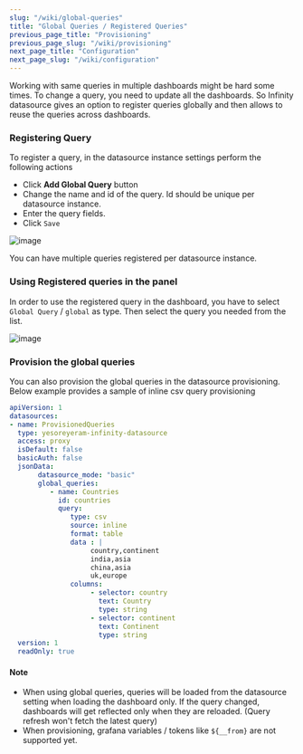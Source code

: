 ```yaml
---
slug: "/wiki/global-queries"
title: "Global Queries / Registered Queries"
previous_page_title: "Provisioning"
previous_page_slug: "/wiki/provisioning"
next_page_title: "Configuration"
next_page_slug: "/wiki/configuration"
---
```


Working with same queries in multiple dashboards might be hard some times. To change a query, you need to update all the dashboards. So Infinity datasource gives an option to register queries globally and then allows to reuse the queries across dashboards.

### Registering Query

To register a query, in the datasource instance settings perform the following actions

* Click **Add Global Query** button
* Change the name and id of the query. Id should be unique per datasource instance.
* Enter the query fields.
* Click `Save`

![image](https://user-images.githubusercontent.com/153843/93780448-1635d080-fc20-11ea-8c92-d6e91dbcf003.png#center)

You can have multiple queries registered per datasource instance.

### Using Registered queries in the panel

In order to use the registered query in the dashboard, you have to select `Global Query` / `global` as type. Then select the query you needed from the list.

![image](https://user-images.githubusercontent.com/153843/93780923-ab38c980-fc20-11ea-9d87-078233102905.png#center)

### Provision the global queries

You can also provision the global queries in the datasource provisioning. Below example provides a sample of inline csv query provisioning

```yaml
apiVersion: 1
datasources:
- name: ProvisionedQueries
  type: yesoreyeram-infinity-datasource
  access: proxy
  isDefault: false
  basicAuth: false
  jsonData:
       datasource_mode: "basic"
       global_queries:
          - name: Countries
            id: countries
            query:
               type: csv
               source: inline
               format: table
               data : |
                    country,continent
                    india,asia
                    china,asia
                    uk,europe
               columns:
                    - selector: country
                      text: Country
                      type: string
                    - selector: continent
                      text: Continent
                      type: string
  version: 1
  readOnly: true
```

#### Note

* When using global queries, queries will be loaded from the datasource setting when loading the dashboard only. If the query changed, dashboards will get reflected only when they are reloaded. (Query refresh won't fetch the latest query)
* When provisioning, grafana variables / tokens like `${__from}` are not supported yet.
